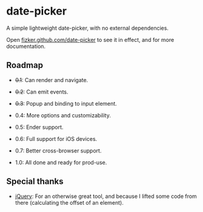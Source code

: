 date-picker
===========

A simple lightweight date-picker, with no external dependencies.

Open [fizker.github.com/date-picker](http://fizker.github.com/date-picker) to
see it in effect, and for more documentation.


Roadmap
-------

- <s>0.1</s>: Can render and navigate.
- <s>0.2</s>: Can emit events.
- <s>0.3</s>: Popup and binding to input element.
- 0.4: More options and customizability.
- 0.5: Ender support.
- 0.6: Full support for iOS devices.
- 0.7: Better cross-browser support.

- 1.0: All done and ready for prod-use.


Special thanks
--------------

- [jQuery](http://jquery.com): For an otherwise great tool, and because I
  lifted some code from there (calculating the offset of an element).
